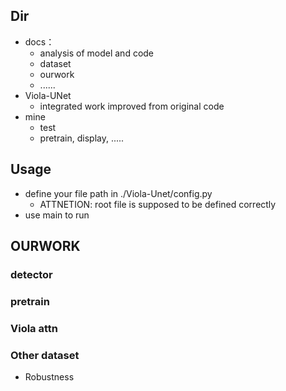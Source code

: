 ## Dir

* docs：
  * analysis of model and code
  * dataset
  * ourwork
  * ......
* Viola-UNet
  * integrated work improved from original code
* mine
  * test
  * pretrain, display, .....



## Usage

* define your file path in ./Viola-Unet/config.py
  * ATTNETION: root file is supposed to be defined correctly
* use main to run



## OURWORK

### detector





### pretrain





### Viola attn





### Other dataset

* Robustness



